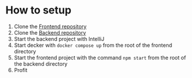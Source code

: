 # How to setup
1. Clone the <a href="https://github.com/AnteKISS/Frontend">Frontend repository</a>
2. Clone the <a href="https://github.com/AnteKISS/Backend">Backend repository</a>
3. Start the backend project with IntelliJ
4. Start decker with ``docker compose up`` from the root of the frontend directory
5. Start the frontend project with the command ``npm start`` from the root of the backend directory
6. Profit
